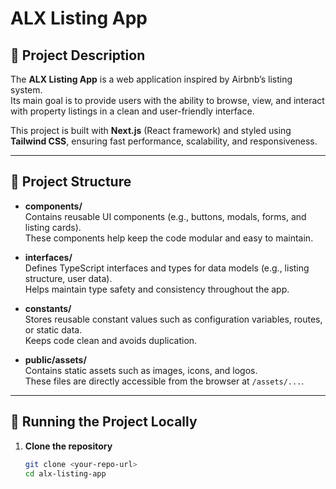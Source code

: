 # ALX Listing App

## 📌 Project Description
The **ALX Listing App** is a web application inspired by Airbnb’s listing system.  
Its main goal is to provide users with the ability to browse, view, and interact with property listings in a clean and user-friendly interface.  

This project is built with **Next.js** (React framework) and styled using **Tailwind CSS**, ensuring fast performance, scalability, and responsiveness.  

---

## 📂 Project Structure

- **components/**  
  Contains reusable UI components (e.g., buttons, modals, forms, and listing cards).  
  These components help keep the code modular and easy to maintain.  

- **interfaces/**  
  Defines TypeScript interfaces and types for data models (e.g., listing structure, user data).  
  Helps maintain type safety and consistency throughout the app.  

- **constants/**  
  Stores reusable constant values such as configuration variables, routes, or static data.  
  Keeps code clean and avoids duplication.  

- **public/assets/**  
  Contains static assets such as images, icons, and logos.  
  These files are directly accessible from the browser at `/assets/...`.  

---

## 🚀 Running the Project Locally

1. **Clone the repository**  
   ```bash
   git clone <your-repo-url>
   cd alx-listing-app